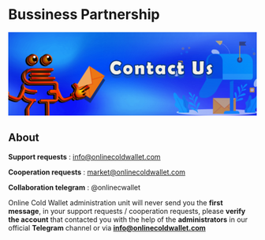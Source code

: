 # Bussiness Partnership

![](<../.gitbook/assets/1415x475 - ContactUs (1).jpg>)

## About



**Support requests** : info@onlinecoldwallet.com

**Cooperation requests** : market@onlinecoldwallet.com

**Collaboration telegram** : @onlinecwallet



Online Cold Wallet administration unit will never send you the **first message**, in your support requests / cooperation requests, please **verify the account** that contacted you with the help of the **administrators** in our official **Telegram** channel or via **info@onlinecoldwallet.com**
